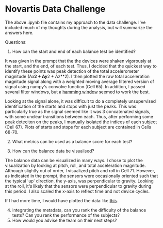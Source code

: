 # Novartis Data Challenge
The above .ipynb file contains my approach to the data challenge. I've included much of my thoughts during the analysis, but will summarize the answers here.

Questions:
1.	How can the start and end of each balance test be identified?

It was given in the prompt that the the devices were shaken vigorously at the start, and the end, of each test. Thus, I decided that the quickest way to identify these points was peak detection of the total accelerometer magnitude (Ax**2 + Ay**2 + Az**2). I then plotted the raw total acceleration magnitude signal along with a weighted moving average filtered version of signal using numpy's convolve function (Cell 65). In addition, I passed several filter windows, but a [hamming window](https://en.wikipedia.org/wiki/Window_function#Hamming_window) seemed to work the best. 

Looking at the signal alone, it was difficult to do a completely unsupervised identification of the starts and stops with just the peaks. This was particularly true as the signal seemed like it was 3 concatenated signals, with some unclear transitions between each. Thus, after performing some peak deteciton on the peaks, I manually isolated the indices of each subject (Cell 67). Plots of starts and stops for each subject are contained in Cells 68-70.  

2.	What metrics can be used as a balance score for each test?


3.	How can the balance data be visualised? 

The balance data can be visualized in many ways. I chose to plot the visualization by looking at pitch, roll, and total acceleration magnitude. Although slightly out of order, I visualized pitch and roll in Cell 71. However, as indicated in the prompt, the sensors were occasionally oriented such that the typical 'up' direction, the y-axis, was perpendicular to gravity. Looking at the roll, it's likely that the sensors were perpendicular to gravity during this period. I also scaled the x-axis to reflect time and not device cycles.

If I had more time, I would have plotted the data like [this](http://kyrandale.com/viz/d3-smartphone-walking.html). 

4.	Integrating the metadata, can you rank the difficulty of the balance tests? Can you rank the performance of the subjects?
5.	How would you advise the team on their next steps?


